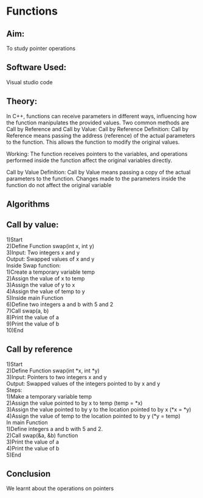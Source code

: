 # Functions 
## Aim:
To study pointer operations

## Software Used:
Visual studio code

## Theory:

In C++, functions can receive parameters in different ways, influencing how the function manipulates the provided values. Two common methods are Call by Reference and Call by Value:
Call by Reference
Definition: Call by Reference means passing the address (reference) of the actual parameters to the function. This allows the function to modify the original values.

Working: The function receives pointers to the variables, and operations performed inside the function affect the original variables directly.

Call by Value
Definition: Call by Value means passing a copy of the actual parameters to the function. Changes made to the parameters inside the function do not affect the original variable

## Algorithms
## Call by value:  
1)Start  
2)Define Function swap(int x, int y)  
3)Input: Two integers x and y  
Output: Swapped values of x and y  
Inside Swap function:  
1)Create a temporary variable temp  
2)Assign the value of x to temp  
3)Assign the value of y to x  
4)Assign the value of temp to y  
5)Inside main Function  
6)Define two integers a and b with 5 and 2  
7)Call swap(a, b)  
8)Print the value of a  
9)Print the value of b  
10)End    


## Call by reference
1)Start  
2)Define Function swap(int *x, int *y)  
3)Input: Pointers to two integers x and y  
Output: Swapped values of the integers pointed to by x and y  
Steps:  
1)Make a temporary variable temp  
2)Assign the value pointed to by x to temp (temp = *x)  
3)Assign the value pointed to by y to the location pointed to by x (*x = *y)  
4)Assign the value of temp to the location pointed to by y (*y = temp)  
In main Function  
1)Define integers a and b with 5 and 2.  
2)Call swap(&a, &b) function  
3)Print the value of a  
4)Print the value of b  
5)End    
## Conclusion  
We learnt about the operations on pointers  
